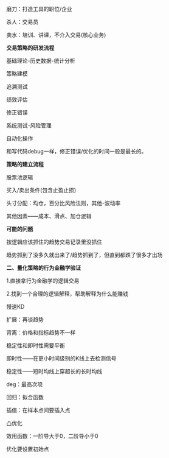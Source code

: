 磨刀：打造工具的职位/企业

杀人：交易员

卖水：培训、讲课，不介入交易(核心业务)

 

**交易策略的研发流程**

基础理论-历史数据-统计分析

策略建模

追溯测试

绩效评估

修正错误

系统测试-风险管理

自动化操作

和写代码debug一样，修正错误/优化的时间一般是最长的。

 

**策略的建立流程**

股票池逻辑

买入/卖出条件(包含止盈止损)

头寸分配：均仓，百分比风险法则，其他-波动率

其他因素——成本、滑点、加仓逻辑

 

**可能的问题**

按逻辑应该抓住的趋势交易记录里没抓住

趋势抓到了没多久就出来了/趋势抓到了，但直到都跌了很多才出场

 

**二、量化策略的行为金融学验证**

1.直接拿行为金融学的逻辑交易

2.找到一个合理的逻辑解释，帮助解释为什么能赚钱

慢速KD

 

 

扩展：再谈趋势

背离：价格和指标趋势不一样

稳定性和即时性需要平衡

即时性——在更小时间级别的K线上去检测信号

稳定性——短时均线上穿超长的长时均线

 

deg：最高次项

 

回归：拟合函数

插值：在样本点间要插入点

 

凸优化

 

效用函数：一阶导大于0，二阶导小于0

优化要设置初始点

 